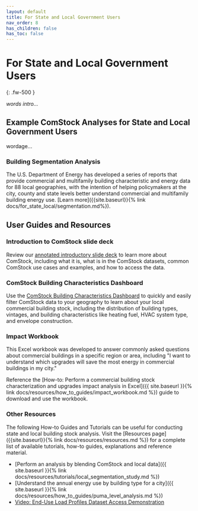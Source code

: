 ```yaml
---
layout: default
title: For State and Local Government Users
nav_order: 8
has_children: false
has_toc: false
---
```


# For State and Local Government Users
{: .fw-500 }

_words intro..._

## Example ComStock Analyses for State and Local Government Users
wordage...

### Building Segmentation Analysis 
The U.S. Department of Energy has developed a series of reports that provide commercial and multifamily building characteristic and energy data for 88 local geographies, with the intention of helping policymakers at the city, county and state levels better understand commercial and multifamily building energy use. [Learn more]({{site.baseurl}}{% link docs/for_state_local/segmentation.md%}).

## User Guides and Resources

### Introduction to ComStock slide deck
Review our [annotated introductory slide deck](https://www.nrel.gov/docs/fy23osti/86634.pdf) to learn more about ComStock, including what it is, what is in the ComStock datasets, common ComStock use cases and examples, and how to access the data.

### ComStock Building Characteristics Dashboard
Use the [ComStock Building Characteristics Dashboard](https://public.tableau.com/app/profile/comstock.nrel/viz/ComStockBuildingCharacteristicsDashboard/Introduction) to quickly and easily filter ComStock data to your geography to learn about your local commercial building stock, including the distribution of building types, vintages, and building characteristics like heating fuel, HVAC system type, and envelope construction.

### Impact Workbook
This Excel workbook was developed to answer commonly asked questions about commercial buildings in a specific region or area, including "I want to understand which upgrades will save the most energy in commercial buildings in my city."

Reference the [How-to: Perform a commercial building stock characterization and upgrades impact analysis in Excel]({{  site.baseurl  }}{% link docs/resources/how_to_guides/impact_workbook.md %}) guide to download and use the workbook.

### Other Resources
The following How-to Guides and Tutorials can be useful for conducting state and local building stock analysis. Visit the [Resources page]({{site.baseurl}}{% link docs/resources/resources.md %}) for a complete list of available tutorials, how-to guides, explanations and reference material.

- [Perform an analysis by blending ComStock and local data]({{  site.baseurl  }}{% link docs/resources/tutorials/local_segmentation_study.md %})
- [Understand the annual energy use by building type for a city]({{  site.baseurl  }}{% link docs/resources/how_to_guides/puma_level_analysis.md %})
- [Video: End-Use Load Profiles Dataset Access Demonstration](https://www.youtube.com/watch?v=iS7KeVQ0Bvs)